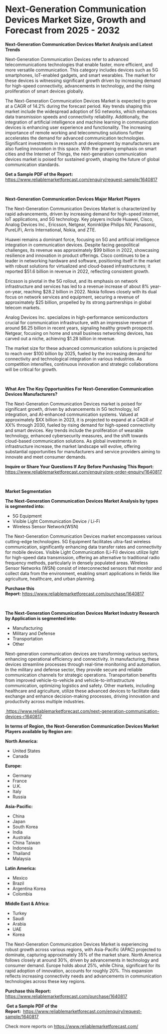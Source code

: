 <p><h1>Next-Generation Communication Devices Market Size, Growth and Forecast from 2025 - 2032</h1></p><p><strong>Next-Generation Communication Devices Market Analysis and Latest Trends</strong></p>
<p><p>Next-Generation Communication Devices refer to advanced telecommunications technologies that enable faster, more efficient, and more versatile communication. This category includes devices such as 5G smartphones, IoT-enabled gadgets, and smart wearables. The market for these devices is witnessing significant growth driven by increasing demand for high-speed connectivity, advancements in technology, and the rising proliferation of smart devices globally.</p><p>The Next-Generation Communication Devices Market is expected to grow at a CAGR of 14.2% during the forecast period. Key trends shaping this market include the widespread adoption of 5G networks, which enhances data transmission speeds and connectivity reliability. Additionally, the integration of artificial intelligence and machine learning in communication devices is enhancing user experience and functionality. The increasing importance of remote working and telecommuting solutions further accelerates the demand for advanced communication technologies. Significant investments in research and development by manufacturers are also fueling innovation in this space. With the growing emphasis on smart cities and the Internet of Things, the next-generation communication devices market is poised for sustained growth, shaping the future of global communication standards.</p></p>
<p><strong>Get a Sample PDF of the Report:&nbsp;</strong> <a href="https://www.reliablemarketforecast.com/enquiry/request-sample/1640817?utm_campaign=3491&utm_medium=2&utm_source=Github&utm_content=ia&utm_term=23032025&utm_id=next-generation-communication-devices">https://www.reliablemarketforecast.com/enquiry/request-sample/1640817</a></p>
<p>&nbsp;</p>
<p><strong>Next-Generation Communication Devices Major Market Players</strong></p>
<p><p>The Next-Generation Communication Devices Market is characterized by rapid advancements, driven by increasing demand for high-speed internet, IoT applications, and 5G technology. Key players include Huawei, Cisco, Analog Devices Inc., Ericsson, Netgear, Koninklijke Philips NV, Panasonic, PureLiFi, Arris International, Nokia, and ZTE. </p><p>Huawei remains a dominant force, focusing on 5G and artificial intelligence integration in communication devices. Despite facing geopolitical challenges, its revenue was approximately $99 billion in 2022, showcasing resilience and innovation in product offerings. Cisco continues to be a leader in networking hardware and software, positioning itself in the market with robust solutions for virtualized and cloud-based infrastructures; it reported $51.6 billion in revenue in 2022, reflecting consistent growth.</p><p>Ericsson is pivotal in the 5G rollout, and its emphasis on network infrastructure and services has led to a revenue increase of about 8% year-on-year, reaching $28.2 billion in 2022. Nokia follows closely with its dual focus on network services and equipment, securing a revenue of approximately $25 billion, propelled by its strong partnerships in global telecom markets.</p><p>Analog Devices Inc. specializes in high-performance semiconductors crucial for communication infrastructure, with an impressive revenue of around $6.25 billion in recent years, signaling healthy growth prospects. Netgear, focusing on home and small business networking devices, has carved out a niche, achieving $1.28 billion in revenue.</p><p>The market size for these advanced communication solutions is projected to reach over $100 billion by 2025, fueled by the increasing demand for connectivity and technological integration in various industries. As competition intensifies, continuous innovation and strategic collaborations will be critical for growth.</p></p>
<p>&nbsp;</p>
<p><strong>What Are The Key Opportunities For Next-Generation Communication Devices Manufacturers?</strong></p>
<p><p>The Next-Generation Communication Devices market is poised for significant growth, driven by advancements in 5G technology, IoT integration, and AI-enhanced communication systems. Valued at approximately $XX billion in 2023, it is projected to expand at a CAGR of XX% through 2030, fueled by rising demand for high-speed connectivity and smart devices. Key trends include the proliferation of wearable technology, enhanced cybersecurity measures, and the shift towards cloud-based communication solutions. As global investments in infrastructure increase, the market landscape will evolve, offering substantial opportunities for manufacturers and service providers aiming to innovate and meet consumer demands.</p></p>
<p><strong>Inquire or Share Your Questions If Any Before Purchasing This Report:</strong> <a href="https://www.reliablemarketforecast.com/enquiry/pre-order-enquiry/1640817?utm_campaign=3491&utm_medium=2&utm_source=Github&utm_content=ia&utm_term=23032025&utm_id=next-generation-communication-devices">https://www.reliablemarketforecast.com/enquiry/pre-order-enquiry/1640817</a></p>
<p>&nbsp;</p>
<p><strong>Market Segmentation</strong></p>
<p><strong>The Next-Generation Communication Devices Market Analysis by types is segmented into:</strong></p>
<p><ul><li>5G Equipment</li><li>Visible Light Communication Device / Li-Fi</li><li>Wireless Sensor Network(WSN)</li></ul></p>
<p><p>The Next-Generation Communication Devices market encompasses various cutting-edge technologies. 5G Equipment facilitates ultra-fast wireless communication, significantly enhancing data transfer rates and connectivity for mobile devices. Visible Light Communication (Li-Fi) devices utilize light for high-speed data transmission, offering an alternative to traditional radio frequency methods, particularly in densely populated areas. Wireless Sensor Networks (WSN) consist of interconnected sensors that monitor and collect data from the environment, enabling smart applications in fields like agriculture, healthcare, and urban planning.</p></p>
<p><strong>Purchase this Report:&nbsp;</strong><a href="https://www.reliablemarketforecast.com/purchase/1640817?utm_campaign=3491&utm_medium=2&utm_source=Github&utm_content=ia&utm_term=23032025&utm_id=next-generation-communication-devices">https://www.reliablemarketforecast.com/purchase/1640817</a></p>
<p>&nbsp;</p>
<p><strong>The Next-Generation Communication Devices Market Industry Research by Application is segmented into:</strong></p>
<p><ul><li>Manufacturing</li><li>Military and Defense</li><li>Transportation</li><li>Other</li></ul></p>
<p><p>Next-generation communication devices are transforming various sectors, enhancing operational efficiency and connectivity. In manufacturing, these devices streamline processes through real-time monitoring and automation. In the military and defense sector, they provide secure and reliable communication channels for strategic operations. Transportation benefits from improved vehicle-to-vehicle and vehicle-to-infrastructure communication, optimizing logistics and safety. Other markets, including healthcare and agriculture, utilize these advanced devices to facilitate data exchange and enhance decision-making processes, driving innovation and productivity across multiple industries.</p></p>
<p><a href="https://www.reliablemarketforecast.com/next-generation-communication-devices-r1640817?utm_campaign=3491&utm_medium=2&utm_source=Github&utm_content=ia&utm_term=23032025&utm_id=next-generation-communication-devices">&nbsp;https://www.reliablemarketforecast.com/next-generation-communication-devices-r1640817</a></p>
<p><strong>In terms of Region, the Next-Generation Communication Devices Market Players available by Region are:</strong></p>
<p>
    <p> <strong> North America: </strong>
        <ul>
            <li>United States</li>
            <li>Canada</li>
        </ul>
        </p> 
    <p> <strong> Europe: </strong>
        <ul>
            <li>Germany</li>
            <li>France</li>
            <li>U.K.</li>
            <li>Italy</li>
            <li>Russia</li>
        </ul>
        </p> 
    <p> <strong> Asia-Pacific: </strong>
        <ul>
            <li>China</li>
            <li>Japan</li>
            <li>South Korea</li>
            <li>India</li>
            <li>Australia</li>
            <li>China Taiwan</li>
            <li>Indonesia</li>
            <li>Thailand</li>
            <li>Malaysia</li>
        </ul>
        </p> 
    <p> <strong> Latin America: </strong>
        <ul>
            <li>Mexico</li>
            <li>Brazil</li>
            <li>Argentina Korea</li>
            <li>Colombia</li>
        </ul>
        </p> 
    <p> <strong> Middle East & Africa: </strong>
        <ul>
            <li>Turkey</li>
            <li>Saudi</li>
            <li>Arabia</li>
            <li>UAE</li>
            <li>Korea</li>
        </ul>
    </p>
    </p>
<p><p>The Next-Generation Communication Devices Market is experiencing robust growth across various regions, with Asia-Pacific (APAC) projected to dominate, capturing approximately 35% of the market share. North America follows closely at around 30%, driven by advancements in technology and consumer demand. Europe holds about 25%, while China, significant for its rapid adoption of innovation, accounts for roughly 20%. This expansion reflects increasing connectivity needs and advancements in communication technologies across these key regions.</p></p>
<p><strong>Purchase this Report: </strong><a href="https://www.reliablemarketforecast.com/purchase/1640817?utm_campaign=3491&utm_medium=2&utm_source=Github&utm_content=ia&utm_term=23032025&utm_id=next-generation-communication-devices">https://www.reliablemarketforecast.com/purchase/1640817</a></p>
<p>&nbsp;<strong>Get a Sample PDF of the Report:&nbsp;&nbsp;</strong><a href="https://www.reliablemarketforecast.com/enquiry/request-sample/1640817?utm_campaign=3491&utm_medium=2&utm_source=Github&utm_content=ia&utm_term=23032025&utm_id=next-generation-communication-devices">https://www.reliablemarketforecast.com/enquiry/request-sample/1640817</a></p>
<p><strong></strong></p>
<p>Check more reports on <a href="https://www.reliablemarketforecast.com/?utm_campaign=3491&utm_medium=2&utm_source=Github&utm_content=ia&utm_term=23032025&utm_id=next-generation-communication-devices">https://www.reliablemarketforecast.com/</a></p>